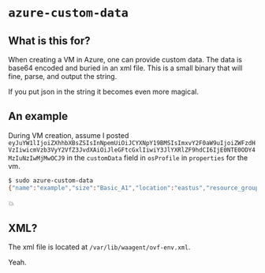 # `azure-custom-data`

## What is this for?

When creating a VM in Azure, one can provide custom data. The data is
base64 encoded and buried in an xml file. This is a small binary that
will fine, parse, and output the string.

If you put json in the string it becomes even more magical.

## An example

During VM creation, assume I posted
`eyJuYW1lIjoiZXhhbXBsZSIsInNpemUiOiJCYXNpY19BMSIsImxvY2F0aW9uIjoiZWFzdHVzIiwicmVzb3VyY2VfZ3JvdXAiOiJleGFtcGxlIiwiY3JlYXRlZF9hdCI6IjE0NTE0ODY4MzIuNzIwMjMwOCJ9`
in the `customData` field in `osProfile` in `properties` for the vm.

```sh
$ sudo azure-custom-data
{"name":"example","size":"Basic_A1","location":"eastus","resource_group":"example","created_at":"1451486832.7202308"}
```

:boom:

## XML?

The xml file is located at `/var/lib/waagent/ovf-env.xml`.

Yeah.
